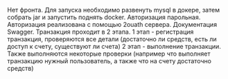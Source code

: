 Нет фронта. 
Для запуска необходимо развенуть mysql в докере, затем собрать jar и запустить поднять docker.
Авторизация парольная.
Авторизация реализована с помощью 2ouath сервера.
Документация Swagger.
Транзакция проходит в 2 этапа. 
1 этап - регистрация транзакция, проверяются все детали (достаточно ли средств, есть ли доступ к счету, существуют ли счета)
2 этап - выполнение транзакции. Также выполняются некоторые проверки (например что выполняет транзакцию нужный пользователь, а также что на счету достаточно средств)
